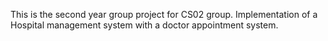 This is the second year group project for CS02 group. Implementation of a Hospital management system with a doctor appointment system.